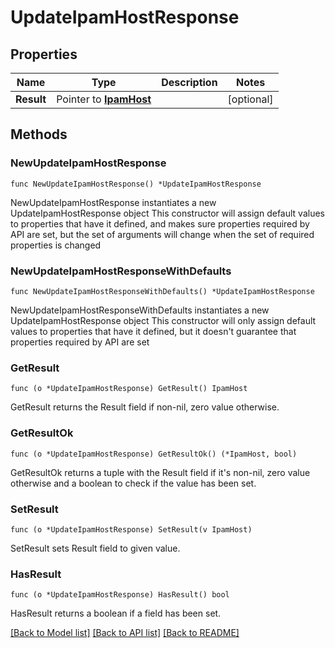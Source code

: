 # UpdateIpamHostResponse

## Properties

Name | Type | Description | Notes
------------ | ------------- | ------------- | -------------
**Result** | Pointer to [**IpamHost**](IpamHost.md) |  | [optional] 

## Methods

### NewUpdateIpamHostResponse

`func NewUpdateIpamHostResponse() *UpdateIpamHostResponse`

NewUpdateIpamHostResponse instantiates a new UpdateIpamHostResponse object
This constructor will assign default values to properties that have it defined,
and makes sure properties required by API are set, but the set of arguments
will change when the set of required properties is changed

### NewUpdateIpamHostResponseWithDefaults

`func NewUpdateIpamHostResponseWithDefaults() *UpdateIpamHostResponse`

NewUpdateIpamHostResponseWithDefaults instantiates a new UpdateIpamHostResponse object
This constructor will only assign default values to properties that have it defined,
but it doesn't guarantee that properties required by API are set

### GetResult

`func (o *UpdateIpamHostResponse) GetResult() IpamHost`

GetResult returns the Result field if non-nil, zero value otherwise.

### GetResultOk

`func (o *UpdateIpamHostResponse) GetResultOk() (*IpamHost, bool)`

GetResultOk returns a tuple with the Result field if it's non-nil, zero value otherwise
and a boolean to check if the value has been set.

### SetResult

`func (o *UpdateIpamHostResponse) SetResult(v IpamHost)`

SetResult sets Result field to given value.

### HasResult

`func (o *UpdateIpamHostResponse) HasResult() bool`

HasResult returns a boolean if a field has been set.


[[Back to Model list]](../README.md#documentation-for-models) [[Back to API list]](../README.md#documentation-for-api-endpoints) [[Back to README]](../README.md)


